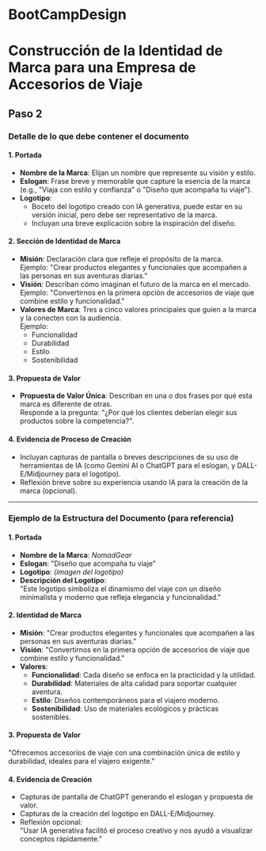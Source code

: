 # BootCampDesign

# Construcción de la Identidad de Marca para una Empresa de Accesorios de Viaje

## Paso 2

### Detalle de lo que debe contener el documento

#### 1. Portada
- **Nombre de la Marca**: Elijan un nombre que represente su visión y estilo.
- **Eslogan**: Frase breve y memorable que capture la esencia de la marca (e.g., "Viaja con estilo y confianza" o "Diseño que acompaña tu viaje").
- **Logotipo**:
  - Boceto del logotipo creado con IA generativa, puede estar en su versión inicial, pero debe ser representativo de la marca.
  - Incluyan una breve explicación sobre la inspiración del diseño.

#### 2. Sección de Identidad de Marca
- **Misión**: Declaración clara que refleje el propósito de la marca.  
  Ejemplo: "Crear productos elegantes y funcionales que acompañen a las personas en sus aventuras diarias."
- **Visión**: Describan cómo imaginan el futuro de la marca en el mercado.  
  Ejemplo: "Convertirnos en la primera opción de accesorios de viaje que combine estilo y funcionalidad."
- **Valores de Marca**: Tres a cinco valores principales que guíen a la marca y la conecten con la audiencia.  
  Ejemplo:
  - Funcionalidad
  - Durabilidad
  - Estilo
  - Sostenibilidad

#### 3. Propuesta de Valor
- **Propuesta de Valor Única**: Describan en una o dos frases por qué esta marca es diferente de otras.  
  Responde a la pregunta: "¿Por qué los clientes deberían elegir sus productos sobre la competencia?".

#### 4. Evidencia de Proceso de Creación
- Incluyan capturas de pantalla o breves descripciones de su uso de herramientas de IA (como Gemini AI o ChatGPT para el eslogan, y DALL-E/Midjourney para el logotipo).
- Reflexión breve sobre su experiencia usando IA para la creación de la marca (opcional).

---

### Ejemplo de la Estructura del Documento (para referencia)

#### 1. Portada
- **Nombre de la Marca**: *NomadGear*  
- **Eslogan**: "Diseño que acompaña tu viaje"  
- **Logotipo**: *(imagen del logotipo)*  
- **Descripción del Logotipo**:  
  "Este logotipo simboliza el dinamismo del viaje con un diseño minimalista y moderno que refleja elegancia y funcionalidad."

#### 2. Identidad de Marca
- **Misión**: "Crear productos elegantes y funcionales que acompañen a las personas en sus aventuras diarias."
- **Visión**: "Convertirnos en la primera opción de accesorios de viaje que combine estilo y funcionalidad."
- **Valores**:  
  - **Funcionalidad**: Cada diseño se enfoca en la practicidad y la utilidad.  
  - **Durabilidad**: Materiales de alta calidad para soportar cualquier aventura.  
  - **Estilo**: Diseños contemporáneos para el viajero moderno.  
  - **Sostenibilidad**: Uso de materiales ecológicos y prácticas sostenibles.

#### 3. Propuesta de Valor
"Ofrecemos accesorios de viaje con una combinación única de estilo y durabilidad, ideales para el viajero exigente."

#### 4. Evidencia de Creación
- Capturas de pantalla de ChatGPT generando el eslogan y propuesta de valor.  
- Capturas de la creación del logotipo en DALL-E/Midjourney.  
- Reflexión opcional:  
  "Usar IA generativa facilitó el proceso creativo y nos ayudó a visualizar conceptos rápidamente."
